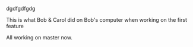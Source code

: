 
dgdfgdfgdg

This is what Bob & Carol did on Bob's computer when working on the first feature
 
All working on master now.